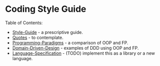 # Coding Style Guide

Table of Contents:
* [Style-Guide](Style-Guide.md) - a prescriptive guide.
* [Quotes](Quotes.md) - to contemplate.
* [Programming-Paradigms](Programming-Paradigms.md) - a comparison of OOP and FP.
* [Domain-Driven-Design](Domain-Driven-Design.md) - examples of DDD using OOP and FP.
* [Language-Specification](Language-Spec.md) - (TODO) implement this as a library or a new language.
